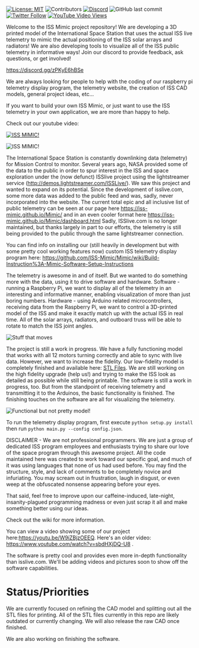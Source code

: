 [![License: MIT](https://img.shields.io/badge/License-MIT-blue.svg)](https://opensource.org/licenses/MIT)
![Contributors](https://img.shields.io/github/contributors-anon/ISS-Mimic/Mimic)
[![Discord](https://img.shields.io/discord/764217406041882684)](https://discord.gg/zPKyE6hBSe)
![GitHub last commit](https://img.shields.io/github/last-commit/ISS-Mimic/Mimic)
[![Twitter Follow](https://img.shields.io/twitter/follow/ISS_Mimic?style=social)](https://twitter.com/ISS_Mimic)
[![YouTube Video Views](https://img.shields.io/youtube/views/W9iZBjzOEEQ?style=social)](https://www.youtube.com/watch?v=W9iZBjzOEEQ)

Welcome to the ISS Mimic project repository! We are developing a 3D printed model of the International Space Station that uses the actual ISS live telemetry to mimic the actual positioning of the ISS solar arrays and radiators! We are also developing tools to visualize all of the ISS public telemetry in informative ways! Join our discord to provide feedback, ask questions, or get involved! 

https://discord.gg/zPKyE6hBSe

We are always looking for people to help with the coding of our raspberry pi telemetry display program, the telemetry website, the creation of ISS CAD models, general project ideas, etc... 

If you want to build your own ISS Mimic, or just want to use the ISS telemetry in your own application, we are more than happy to help. 

Check out our youtube video:

[![ISS MIMIC!](https://img.youtube.com/vi/W9iZBjzOEEQ/0.jpg)](https://www.youtube.com/watch?v=W9iZBjzOEEQ)

![ISS MIMIC!](https://github.com/ISS-Mimic/Mimic/blob/master/Pi/imgs/main/ISSmimicLogoPartsGroundtrack.png)

The International Space Station is constantly downlinking data (telemetry) for Mission Control to monitor. Several years ago, NASA provided some of the data to the public in order to spur interest in the ISS and space exploration under the (now defunct) ISSlive project using the lightstreamer service (http://demos.lightstreamer.com/ISSLive/). We saw this project and wanted to expand on its potential. Since the development of isslive.com, some more data was added to the public feed and was, sadly, never incorporated into the website. The current total epic and all inclusive list of public telemetry can be seen at our page here https://iss-mimic.github.io/Mimic/ and in an even cooler format here https://iss-mimic.github.io/Mimic/dashboard.html Sadly, ISSlive.com is no longer maintained, but thanks largely in part to our efforts, the telemetry is still being provided to the public through the same lightstreamer connection. 

You can find info on installing our (still heavily in development but with some pretty cool working features now) custom ISS telemetry display program here: https://github.com/ISS-Mimic/Mimic/wiki/Build-Instruction%3A-Mimic-Software-Setup-Instructions

The telemetry is awesome in and of itself. But we wanted to do something more with the data, using it to drive software and hardware. Software - running a Raspberry Pi, we want to display all of the telemetry in an interesting and informative manner, enabling visualization of more than just boring numbers. Hardware - using Arduino related microcontrollers, receiving data from the Raspberry Pi, we want to control a 3D-printed model of the ISS and make it exactly match up with the actual ISS in real time. All of the solar arrays, radiators, and outboard truss will be able to rotate to match the ISS joint angles.

![Stuff that moves](http://i.imgur.com/ByhYKrL.png)

The project is still a work in progress. We have a fully functioning model that works with all 12 motors turning correctly and able to sync with live data. However, we want to increase the fidelity. Our low-fidelity model is completely finished and available here: [STL Files](https://github.com/ISS-Mimic/Mimic/tree/main/3D_Printing). We are still working on the high fidelity upgrade (help us!) and trying to make the ISS look as detailed as possible while still being printable. The software is still a work in progress, too. But from the standpoint of receiving telemetry and transmitting it to the Arduinos, the basic functionality is finished. The finishing touches on the software are all for visualizing the telemetry.

![Functional but not pretty model!](https://i.imgur.com/OlkpRSA.jpg)

To run the telemetry display program, first execute `python setup.py install` then run `python main.py --config config.json`.

DISCLAIMER - We are not professional programmers. We are just a group of dedicated ISS program employees and enthusiasts trying to share our love of the space program through this awesome project. All the code maintained here was created to work toward our specific goal, and much of it was using languages that none of us had used before. You may find the structure, style, and lack of comments to be completely novice and infuriating. You may scream out in frustration, laugh in disgust, or even weep at the obfuscated nonsense appearing before your eyes. 

That said, feel free to improve upon our caffeine-induced, late-night, insanity-plagued programming madness or even just scrap it all and make something better using our ideas.

Check out the wiki for more information.

You can view a video showing some of our project here:https://youtu.be/W9iZBjzOEEQ. Here's an older video: https://www.youtube.com/watch?v=sbdHXjDQ-U8 .

The software is pretty cool and provides even more in-depth functionality than isslive.com. We'll be adding videos and pictures soon to show off the software capabilities.


# Status/Priorities
We are currently focused on refining the CAD model and splitting out all the STL files for printing. All of the STL files currently in this repo are likely outdated or currently changing. We will also release the raw CAD once finished.

We are also working on finishing the software.